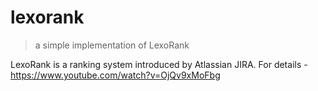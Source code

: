 # lexorank
> a simple implementation of LexoRank

LexoRank is a ranking system introduced by Atlassian JIRA.
For details - https://www.youtube.com/watch?v=OjQv9xMoFbg
